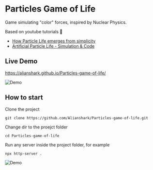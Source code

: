 # Particles Game of Life
Game simulating "color" forces, inspired by Nuclear Physics.

Based on youtube tutorials 🙂
- [How Particle Life emerges from simplicity](https://www.youtube.com/watch?v=p4YirERTVF0)
- [Artificial Particle Life - Simulation & Code](https://www.youtube.com/watch?v=0Kx4Y9TVMGg)


## Live Demo
https://alianshark.github.io/Particles-game-of-life/

![Demo](readme-img/game-demo-1.gif)

## How to start

Clone the project
```
git clone https://github.com/Alianshark/Particles-game-of-life.git
```

Change dir to the proejct folder
```
cd Particles-game-of-life
```

Run any server inside the project folder, for example
```
npx http-server .
```

![Demo](/Particles-game-of-life/readme-img/game-demo-2.gif)

